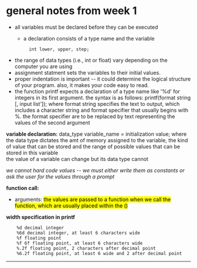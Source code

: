 # general notes from week 1
- all variables must be declared before they can be executed
    - a declaration consists of a type name and the variable

            int lower, upper, step; 

- the range of data types (i.e., int or float) vary depending on the computer you are using
- assignment statment sets the variables to their initial values.
- proper indentation is important -- it could determine the logical structure of your program. also, it makes your code easy to read. 
- the function printf expects a declaration of a type name like '%d' for integers in its first argument. the syntax is as follows:
        printf(format string [, input list']); 
where format string specifies the text to output, which includes a character string and format specifier that usually begins with %. the format specifier are to be replaced by text representing the values of the second argument

**variable declaration:** 
        data_type variable_name = initialization value;
where the data type dictates the amt of memory assigned to the variable, the kind of value that can be stored and the range of possible values that can be stored in this variable<br>
the value of a variable can change but its data type cannot

*we cannot hard code values -- we must either write them as constants or ask the user for the values through a prompt* 

**function call:** 
- arguments: <mark>the values are passed to a function when we call the function<mark>, which are usually placed within the ()

**width specification in printf**

        %d decimal integer
        %6d decimal integer, at least 6 characters wide
        %f floating point
        %f 6f floating point, at least 6 characters wide
        %.2f floating point, 2 characters after decimal point
        %6.2f floating point, at least 6 wide and 2 after decimal point

----
